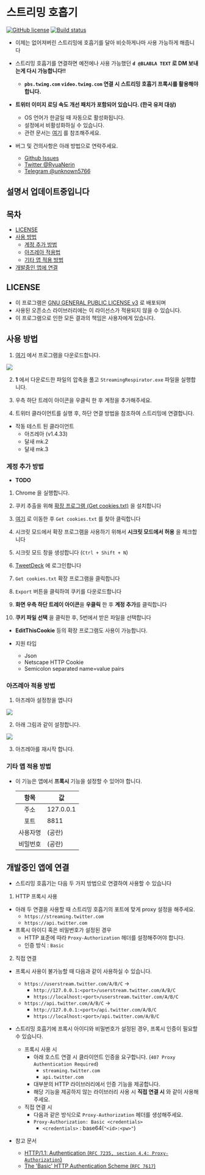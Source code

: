 # 스트리밍 호흡기

[![GitHub license](https://img.shields.io/github/license/RyuaNerin/StreamingRespirator.svg?style=flat-square)](https://github.com/RyuaNerin/StreamingRespirator/blob/master/LICENSE)
[![Build status](https://ci.appveyor.com/api/projects/status/14gd475j5omd97mn?svg=true)](https://ci.appveyor.com/project/RyuaNerin/streamingrespirator)

- 이제는 없어져버린 스트리밍에 호흡기를 달아 비슷하게나마 사용 가능하게 해줍니다

- 스트리밍 호흡기를 연결하면 예전에나 사용 가능했던 **`d @BLABLA TEXT` 로 DM 보내는게 다시 가능합니다!!**
  - **`pbs.twimg.com` `video.twimg.com` 연결 시 스트리밍 호흡기 프록시를 활용해야 합니다.**

- **트위터 이미지 로딩 속도 개선 패치가 포함되어 있습니다. (한국 유저 대상)**
  - OS 언어가 한글일 때 자동으로 활성화됩니다.
  - 설정에서 비활성화하실 수 있습니다.
  - 관련 문서는 [여기](https://github.com/RyuaNerin/DNS-For-Twimg) 를 참조해주세요.

- 버그 및 건의사항은 아래 방법으로 연락주세요.
  - [Github Issues](https://github.com/RyuaNerin/StreamingRespirator/issues)
  - [Twitter @RyuaNerin](https://twitter.com/RyuaNerin)
  - [Telegram @unknown5766](https://t.me/unknown5766)

## 설명서 업데이트중입니다

## 목차

- [LICENSE](#license)
- [사용 방법](#사용-방법)
  - [계정 추가 방법](#계정-추가-방법)
  - [아즈레아 적용법](#아즈레아-적용-방법)
  - [기타 앱 적용 방법](#기타-앱-적용-방법)
- [개발중인 앱에 연결](#개발중인-앱에-연결)


## LICENSE

- 이 프로그램은 [GNU GENERAL PUBLIC LICENSE v3](LICENSE) 로 배포되며
- 사용된 오픈소스 라이브러리에는 이 라이선스가 적용되지 않을 수 있습니다.
- 이 프로그램으로 인한 모든 결과의 책임은 사용자에게 있습니다.

## 사용 방법

1. [여기](https://github.com/RyuaNerin/StreamingRespirator/releases/latest) 에서 프로그램을 다운로드합니다.

  ![](docs/1.png)

2. **1** 에서 다운로드한 파일의 압축을 풀고 `StreamingRespirator.exe` 파일을 실행합니다.

3. 우측 하단 트레이 아이콘을 우클릭 한 후 계정을 추가해주세요.

4. 트위터 클라이언트를 실행 후, 하단 연결 방법을 참조하여 스트리밍에 연결합니다.

- 작동 테스트 된 클라이언트
  - 아즈레아 (v1.4.33)
  - 달새 mk.2
  - 달새 mk.3


### 계정 추가 방법

- **TODO**

1. Chrome 을 실행합니다.

1. 쿠키 추출을 위해 [확장 프로그램 (Get cookies.txt)](https://chrome.google.com/webstore/detail/get-cookiestxt/bgaddhkoddajcdgocldbbfleckgcbcid) 을 설치합니다

1. [여기](chrome://extensions/) 로 이동한 후 `Get cookies.txt` 를 찾아 클릭합니다

1. 시크릿 모드에서 확장 프로그램을 사용하기 위해서 **시크릿 모드에서 허용** 을 체크합니다

1. 시크릿 모드 창을 생성합니다 (`Ctrl + Shift + N`)

1. [TweetDeck](https://tweetdeck.twitter.com/) 에 로그인합니다

1. `Get cookies.txt` 확장 프로그램을 클릭합니다

1. `Export` 버튼을 클릭하여 쿠키를 다운로드합니다

1. **화면 우측 하단 트레이 아이콘**을 **우클릭** 한 후 **계정 추가**를 클릭합니다

1. **쿠키 파일 선택** 을 클릭한 후, 5번에서 받은 파일을 선택합니다

- **EditThisCookie** 등의 확장 프로그램도 사용이 가능합니다.

- 지원 타입
  - Json
  - Netscape HTTP Cookie
  - Semicolon separated name=value pairs

### 아즈레아 적용 방법

1. 아즈레아 설정창을 엽니다

  ![](docs/azurea-way1-2.png)

2. 아래 그림과 같이 설정합니다.

  ![](docs/azurea-way1-3.png)

3. 아즈레아를 재시작 합니다.

### 기타 앱 적용 방법

- 이 기능은 앱에서 **프록시** 기능을 설정할 수 있어야 합니다.

  |항목|값|
  |:-:|---|
  |주소|127.0.0.1|
  |포트|8811|
  |사용자명|(공란)|
  |비밀번호|(공란)|

## 개발중인 앱에 연결

- 스트리밍 호흡기는 다음 두 가지 방법으로 연결하여 사용할 수 있습니다
1. HTTP 프록시 사용
  - 아래 두 연결을 사용할 때 스트리밍 호흡기의 포트에 맞게 proxy 설정을 해주세요.
  	- `https://streaming.twitter.com`
    - `https://api.twitter.com`
  - 프록시 아이디 혹은 비밀번호가 설정된 경우
    - HTTP 표준에 따라 `Proxy-Authorization` 헤더를 설정해주어야 합니다.
    - 인증 방식 : `Basic`

2. 직접 연결
  - 프록시 사용이 불가능할 때 다음과 같이 사용하실 수 있습니다.
    - `https://userstream.twitter.com/A/B/C` →
      - `http://127.0.0.1:<port>/userstream.twitter.com/A/B/C`
      - `https://localhost:<port>/userstream.twitter.com/A/B/C`
    - `https://api.twitter.com/A/B/C` →
      - `http://127.0.0.1:<port>/api.twitter.com/A/B/C`
      - `https://localhost:<port>/api.twitter.com/A/B/C`


- 스트리밍 호흡기에 프록시 아이디와 비밀번호가 설정된 경우, 프록시 인증이 필요할 수 있습니다.
  - 프록시 사용 시
    - 아래 호스트 연결 시 클라이언트 인증을 요구합니다. (`407 Proxy Authentication Required`)
      - `streaming.twitter.com`
      - `api.twitter.com` 
    - 대부분의 HTTP 라이브러리에서 인증 기능을 제공합니다.
    - 해당 기능을 제공하지 않는 라이브러리 사용 시 **직접 연결 시** 와 같이 사용해주세요.
  - 직접 연결 시
    - 다음과 같은 방식으로 `Proxy-Authorization` 헤더를 생성해주세요.
    - `Proxy-Authorization: Basic <credentials>`
      - `<credentials>` : base64(`"<id>:<pw>"`)

- 참고 문서
  -  [	HTTP/1.1: Authentication (`RFC 7235, section 4.4: Proxy-Authorization`)](https://tools.ietf.org/html/rfc7235#section-4.4)
  -  [	The 'Basic' HTTP Authentication Scheme (`RFC 7617`)](https://tools.ietf.org/html/rfc7617) 
